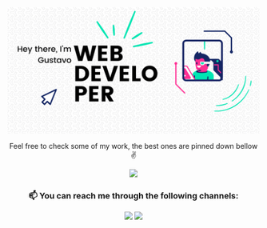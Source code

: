 ![banner](/assets/banner3.png)

<p align="center">Feel free to check some of my work, the best ones are pinned down bellow ✌️ </p>
    
<p align="center">
    <img src="https://github-readme-stats.vercel.app/api?username=gscarv13&theme=vue&show_icons=true&count_private=true">
</p>


<h3 align="center">📫 You can reach me through the following channels:</h3>  
<p align="center">
    <!--a href="https://github.com/gscarv13"><img src="https://img.icons8.com/cute-clipart/50/000000/github.png"/></a-->
    <a href="https://twitter.com/Gscarv13"><img src="https://img.icons8.com/fluent-systems-regular/50/000000/twitter.png"/></a>
    <a href="https://www.linkedin.com/in/gustavo-silva-de-carvalho-72998a156/"><img src="https://img.icons8.com/fluent-systems-regular/50/000000/linkedin.png"/></a>
</p>
